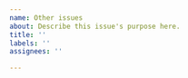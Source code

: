 ```yaml
---
name: Other issues
about: Describe this issue's purpose here.
title: ''
labels: ''
assignees: ''

---
```



